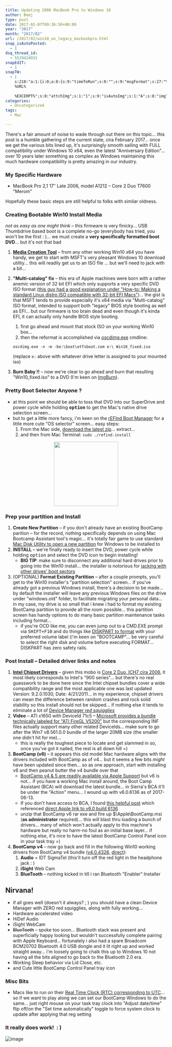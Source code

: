 ```yaml
---
title: Updating 2006 MacBook Pro to Windows 10
author: Beej
type: post
date: 2017-02-07T09:36:50+00:00
year: "2017"
month: "2017/02"
url: /2017/02/win10_on_legacy_macbookpro.html
snap_isAutoPosted:
  - 1
dsq_thread_id:
  - 5529424931
snapEdIT:
  - 1
snapTW:
  - |
    s:218:"a:1:{i:0;a:8:{s:9:"timeToRun";s:0:"";s:9:"msgFormat";s:27:"%TITLE%
    %URL%
    
    %EXCERPT%";s:8:"attchImg";s:1:"1";s:9:"isAutoImg";s:1:"A";s:8:"imgToUse";s:0:"";s:9:"isAutoURL";s:1:"A";s:8:"urlToUse";s:0:"";s:2:"do";i:0;}}";
categories:
  - Uncategorized
tags:
  - Mac

---
```

There's a fair amount of noise to wade through out there on this topic... this post is a humble gathering of the current state, cira February 2017... once we get the various bits lined up, it's surprisingly smooth sailing with FULL compatibility under Windows 10 x64, even the latest "Anniversary Edition"... over 10 years later something as complex as Windows maintaining this much hardware compatibility is pretty amazing in our industry.

### My Specific Hardware

  * MacBook Pro 2,1 17&#8243; Late 2006, model A1212 &#8211; Core 2 Duo T7600 "Merom"

Hopefully these basic steps are still helpful to folks with similar oldness.

### Creating Bootable Win10 Install Media

_not as easy as one might think_ &#8211; this firmware is very finicky... USB Thumbdrive based boot is a complete no-go (everybody has tried, you won't be the first : )... we must create a **very specifically formatted boot DVD**... but it's not that bad

  1. **[Media Creation Tool][1]** &#8211; from any other working Win10 x64 you have handy, we get to start with MSFT's very pleasant Windows 10 download utility... this will readily get us to an ISO file ... but we'll need to jack with a bit... 
  2. **"Multi-catalog" fix** &#8211; this era of Apple machines were born with a rather anemic version of 32 bit EFI which only supports a very specific DVD ISO format ([this guy had a good explanation under "How-to: Making a standard Linux distro ISO compatible with 32-bit EFI Macs"][2])... the gist is that MSFT tends to provide especially it's x64 media via "Multi-catalog" ISO format, intended to support both "legacy" BIOS style booting as well as EFI... but our firmware is too brain dead and even though it's kinda EFI, it can actually only handle BIOS style booting. 
      1. first go ahead and mount that stock ISO on your working Win10 box...
      2. then the reformat is accomplished via [oscdimg.exe][3] cmdline:
  
        `oscdimg.exe -n -m -be:\boot\etfsboot.com e:\ Win10_fixed.iso`
  
        (replace `e:` above with whatever drive letter is assigned to your mounted iso)
  3. **Burn Baby !!** &#8211; now we're clear to go ahead and burn that resulting "Win10_fixed.iso" to a DVD (I'm keen on [ImgBurn][4]).

### Pretty Boot Selector Anyone ?

  * at this point we should be able to toss that DVD into our SuperDrive and power cycle while holding **<kbd>option</kbd>** to get the Mac's native drive selection screen...
  * but to get a little more fancy, i'm keen on the [rEFInd Boot Manager][5] for a little more cute "OS selector" screen... easy steps: 
      1. From the Mac side, [download the latest zip][6]... extract...
      2. and then from Mac Terminal: `sudo ./refind-install`

<img src="https://cloud.githubusercontent.com/assets/6301228/24815086/cd160dc8-1b88-11e7-949d-8a9a2f0f8171.png" style="height: 200px; margin: 0 auto; display: block;" />

### Prep your partition and Install

  1. **Create New Partition** &#8211; if you don't already have an existing BootCamp parition &#8211; for the record, nothing specifically depends on using Mac Bootcamp Assistant tool's magic... it's totally fair game to use standard [Mac Disk Utility to open a new partition][7] for Windows to be installed to
  2. **INSTALL** &#8211; we're finally ready to insert the DVD, power cycle while holding <kbd>option</kbd> and select the DVD icon to begin installing! 
      * **BIG TIP**: make sure to <span class="hl">disconnect any additional hard drives prior to going into the Win10 install</span>... the installer is notorious for [jacking with other drives' boot sectors][8]
  3. (OPTIONAL) **Format Existing Partition** &#8211; after a couple prompts, you'll get to the Win10 installer's "partition selection" screen... if you've already got a previous Windows install, there's a decision to be made... by default the installer will leave any previous Windows files on the drive under "windows.old" folder, to facilitate migrating your personal data... in my case, my drive is so small that i knew i had to format my existing BootCamp partition to provide all the room possible... this partition screen has handy options to do many basic partition maintenance tasks including format... 
      * if you're OCD like me, you can even jump out to a CMD.EXE prompt via <kbd>SHIFT+F10</kbd> and do things like [DISKPART to format][9] with your preferred volume label (i'm keen on "BOOTCAMP"... <span class="hl">be very careful to select the right disk and volume before executing FORMAT</span>... DISKPART has zero safety rails.

### Post Install &#8211; Detailed driver links and notes

  1. **[Intel Chipset Drivers][10]** &#8211; given this mobo is [Core 2 Duo, ICH7 cira 2006][11], it most likely corresponds to Intel's "900 series"... but there's no real guesswork to be done here since the Intel chipset bundles cover a wide compatibility range and the most applicable one was last updated Version: 9.2.0.1030, Date: 4/21/2011... in my experience, chipset drivers can mean the difference between random crashes and rock solid stability so this install should not be skipped... if nothing else it tends to eliminate a lot of [Device Manager _red squigglies_][12]
  2. **Video** &#8211; ATI x1650 with DeviceId 71c5 &#8211; [Microsoft provides a bundle technically labeled for "ATI FireGL V5200"][13] but the corresponding INF files actually support many other related DeviceIds... make sure to go after the Win7 v8.561.0.0 bundle of the larger 20MB size (the smaller one didn't hit for me)... 
      * <span class="hl">this is really the toughest piece to locate and get slammed in so, once you've got it nailed, the rest is all down hill =)</span>
  3. **BootCamp (v6)** &#8211; it appears this old model Mac hardware aligns with the drivers included with BootCamp as of v4... but it seems a few bits _might_ have been updated since then... so as one approach, start with installing v6 and then peanut butter the v4 bundle over that 
      * [BootCamp v4 & 5 are readily available via Apple Support][14] but v6 is not... if you have a working Mac install around, the Boot Camp Assistant (BCA) will download the latest bundle... in Sierra's BCA it'll be under the "Action" menu... I wound up with v6.0.6136 as of 2017-06-13.
      * If you don't have access to BCA, I found [this helpful post][15] which referenced [direct Apple link to v6.0 build 6136][16]
      * unzip that BootCamp v6 rar exe and fire up $\Apple\BootCamp.msi (**as administrator** required)... this will blast thru loading a bunch of drivers... many of which won't actually apply to this machine's hardware but really no harm-no foul as an initial base layer... if nothing else, it's nice to have the latest BootCamp Control Panel icon in your task tray =)
  4. **BootCamp v4** &#8211; now go back and fill in the following Win10 working drivers from BootCamp v4 bundle ([v4.0.4326][17], [direct][18]): 
      1. **Audio** = IDT SigmaTel (this'll turn off the red light in the headphone jack : )
      2. **iSight** Web Cam
      3. **BlueTooth** &#8211; nothing kicked in till i ran Bluetooth "Enabler" Installer

## Nirvana!

  * if all goes well (doesn't it always? ; ) you should have a clean Device Manager with ZERO red squigglies, along with fully working...
  * Hardware accelerated video
  * HiDef Audio
  * iSight WebCam
  * <s>BlueTooth</s> &#8211; spoke too soon... Bluetooth stack was present and superficially happy looking but wouldn't successfully complete pairing with Apple Keyboard... fortunately i also had a spare Broadcom BCM20702 Bluetooth 4.0 USB dongle and it lit right up and worked straight away... i'm loosely going to chalk this up to Windows 10 not having all the bits aligned to go back to the Bluetooth 2.0 era. 
  * Working Sleep behavior via Lid Close, etc.
  * and Cute little BootCamp Control Panel tray icon

### Misc Bits

  * Macs like to run on their [Real Time Clock (RTC) corresponding to UTC][19]... so if we want to play along we can set our BootCamp Windows to do the same... just right mouse on your task tray clock into "Adjust date/time" flip off/on the "Set time automatically" toggle to force system clock to update after applying that reg setting

### It really does work! &nbsp;: )

![image][20]

 [1]: https://www.microsoft.com/en-us/software-download/windows10
 [2]: https://mattgadient.com/2016/07/11/linux-dvd-images-and-how-to-for-32-bit-efi-macs-late-2006-models
 [3]: http://www.sevenforums.com/attachments/general-discussion/32382d1256189124-make-bootable-iso-student-d-l-oscdimg.zip
 [4]: http://www.imgburn.com/index.php?act=Download
 [5]: http://www.rodsbooks.com/refind/index.html
 [6]: http://www.rodsbooks.com/refind/getting.html
 [7]: http://fgimian.github.io/blog/2016/03/12/installing-windows-10-on-a-mac-without-bootcamp/#partitioning-your-drive
 [8]: /2015/08/windowsuefi.html#NotesLessonsLearned
 [9]: https://social.technet.microsoft.com/Forums/windowsserver/en-US/ebc26d5d-09bc-43a6-a946-608c84d46f61/change-volume-label-of-system-volume?forum=winservercore
 [10]: https://downloadcenter.intel.com/download/20018/INF-Update-Utility-Primarily-for-Intel-6-5-4-3-900-Series-Chipsets-Zip-Format?product=1145
 [11]: https://en.wikipedia.org/wiki/List_of_Intel_chipsets#Core_2_chipsets
 [12]: http://images.techhive.com/images/article/2014/01/device-manager-100226208-orig.png
 [13]: http://www.catalog.update.microsoft.com/Search.aspx?q=v5200
 [14]: https://support.apple.com/en-us/HT205016
 [15]: https://digiex.net/threads/apple-windows-10-bootcamp-6-drivers-download-applebcupdate-exe-april-1st-2016.14828/
 [16]: http://swcdn.apple.com/content/downloads/16/10/031-55711/ufi4c7o3x20i5ge93l2yu869yegn222i8l/AppleBcUpdate.exe
 [17]: https://support.apple.com/kb/DL1636?locale=en_US
 [18]: http://support.apple.com/downloads/DL1636/en_US/BootCamp4.0.4326.zip
 [19]: http://superuser.com/questions/975717/does-windows-10-support-utc-as-bios-time
 [20]: https://cloud.githubusercontent.com/assets/6301228/22683281/1c793688-eccc-11e6-8ed6-c12c5034ab71.png